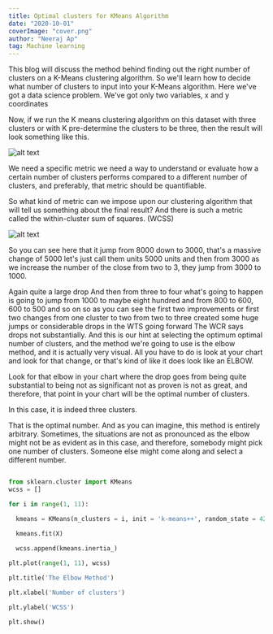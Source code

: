 ```yaml
---
title: Optimal clusters for KMeans Algorithm
date: "2020-10-01"
coverImage: "cover.png"
author: "Neeraj Ap"
tag: Machine learning
---
```



This blog will discuss the method behind finding out the right number of clusters on a K-Means clustering algorithm.
So we'll learn how to decide what number of clusters to input into your K-Means algorithm.
Here we've got a data science problem.
We've got only two variables, x and y coordinates

Now, if we run the K means clustering algorithm on this dataset with three clusters or with K pre-determine the clusters to be three, then the result will look something like this.

![alt text](https://github.com/NEERAJAP2001/engineering-portal/tree/master/content/blog/Optimal-Clusters-KMeans/intial.png)


We need a specific metric we need a way to understand or evaluate how a certain number of clusters performs compared to a different number of clusters, and preferably, that metric should be quantifiable.

So what kind of metric can we impose upon our clustering algorithm that will tell us something about the final result?
And there is such a metric called the within-cluster sum of squares. (WCSS)







![alt text](https://github.com/NEERAJAP2001/engineering-portal/tree/master/content/blog/Optimal-Clusters-KMeans/Wcss.png )


So you can see here that it jump from 8000 down to 3000, that's a massive change of 5000 let's just call them units 5000 units and then from 3000 as we increase the number of the close from two to 3, they jump from 3000 to 1000.

Again quite a large drop And then from three to four what's going to happen is going to jump from 1000 to maybe eight hundred and from 800 to 600, 600 to 500 and so on so as you can see the first two improvements or first two changes from one cluster to two from two to three created some huge jumps or considerable drops in the WTS going forward The WCR says drops not substantially. And this is our hint at selecting the optimum optimal number of clusters, and the method we're going to use is the elbow method, and it is actually very visual. All you have to do is look at your chart and look for that change, or that's kind of like it does look like an ELBOW.


Look for that elbow in your chart where the drop goes from being quite substantial to being not as significant not as proven is not as great, and therefore, that point in your chart will be the optimal number of clusters.


In this case, it is indeed three clusters.

That is the optimal number. And as you can imagine, this method is entirely arbitrary.
Sometimes, the situations are not as pronounced as the elbow might not be as evident as in this case, and therefore, somebody might pick one number of clusters. Someone else might come along and select a different number.


```python

from sklearn.cluster import KMeans
wcss = []

for i in range(1, 11):

  kmeans = KMeans(n_clusters = i, init = 'k-means++', random_state = 42)

  kmeans.fit(X)
  
  wcss.append(kmeans.inertia_)

plt.plot(range(1, 11), wcss)

plt.title('The Elbow Method')

plt.xlabel('Number of clusters')

plt.ylabel('WCSS')

plt.show()
```


